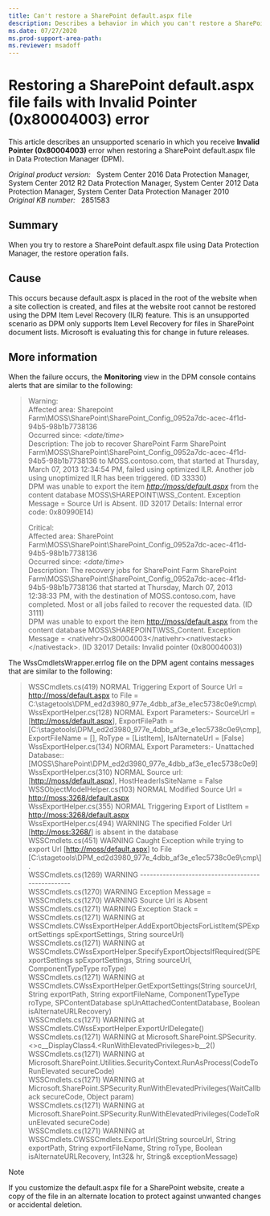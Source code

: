 ```yaml
---
title: Can't restore a SharePoint default.aspx file
description: Describes a behavior in which you can't restore a SharePoint default.aspx file by using Data Protection Manager.
ms.date: 07/27/2020
ms.prod-support-area-path:
ms.reviewer: msadoff
---
```

# Restoring a SharePoint default.aspx file fails with Invalid Pointer (0x80004003) error

This article describes an unsupported scenario in which you receive **Invalid Pointer (0x80004003)** error when restoring a SharePoint default.aspx file in Data Protection Manager (DPM).

_Original product version:_ &nbsp; System Center 2016 Data Protection Manager, System Center 2012 R2 Data Protection Manager, System Center 2012 Data Protection Manager, System Center Data Protection Manager 2010  
_Original KB number:_ &nbsp; 2851583

## Summary

When you try to restore a SharePoint default.aspx file using Data Protection Manager, the restore operation fails.

## Cause

This occurs because default.aspx is placed in the root of the website when a site collection is created, and files at the website root cannot be restored using the DPM Item Level Recovery (ILR) feature. This is an unsupported scenario as DPM only supports Item Level Recovery for files in SharePoint document lists. Microsoft is evaluating this for change in future releases.

## More information

When the failure occurs, the **Monitoring** view in the DPM console contains alerts that are similar to the following:

> Warning:  
Affected area: Sharepoint Farm\MOSS\SharePoint\SharePoint_Config_0952a7dc-acec-4f1d-94b5-98b1b7738136  
Occurred since: \<*date/time*>  
Description: The job to recover SharePoint Farm SharePoint Farm\MOSS\SharePoint\SharePoint_Config_0952a7dc-acec-4f1d-94b5-98b1b7738136 to MOSS.contoso.com, that started at Thursday, March 07, 2013 12:34:54 PM, failed using optimized ILR. Another job using unoptimized ILR has been triggered. (ID 33330)  
DPM was unable to export the item *[http://moss/default.aspx](https://moss/default.aspx)* from the content database MOSS\SHAREPOINT\WSS_Content. Exception Message = Source Url is Absent. (ID 32017 Details: Internal error code: 0x80990E14)  
>
> Critical:  
Affected area: SharePoint Farm\MOSS\SharePoint\SharePoint_Config_0952a7dc-acec-4f1d-94b5-98b1b7738136  
Occurred since: \<*date/time*>  
Description: The recovery jobs for SharePoint Farm SharePoint Farm\MOSS\SharePoint\SharePoint_Config_0952a7dc-acec-4f1d-94b5-98b1b7738136 that started at Thursday, March 07, 2013 12:38:33 PM, with the destination of MOSS.contoso.com, have completed. Most or all jobs failed to recover the requested data. (ID 3111)  
DPM was unable to export the item [http://moss/default.aspx](https://moss/default.aspx) from the content database MOSS\SHAREPOINT\WSS_Content. Exception Message = \<nativehr>0x80004003\</nativehr>\<nativestack>\</nativestack>. (ID 32017 Details: Invalid pointer (0x80004003))  

The WssCmdletsWrapper.errlog file on the DPM agent contains messages that are similar to the following:

> WSSCmdlets.cs(419) NORMAL Triggering Export of Source Url = [http://moss/default.aspx](https://moss/default.aspx) to File = C:\stagetools\DPM_ed2d3980_977e_4dbb_af3e_e1ec5738c0e9\cmp\  
WssExportHelper.cs(128) NORMAL Export Parameters:- SourceUrl = [[http://moss/default.aspx](https://moss/default.aspx)], ExportFilePath = [C:\stagetools\DPM_ed2d3980_977e_4dbb_af3e_e1ec5738c0e9\cmp], ExportFileName = [], RoType = [ListItem], IsAlternateUrl = [False]  
WssExportHelper.cs(134) NORMAL Export Parameters:- Unattached Database:: [MOSS\SharePoint\DPM_ed2d3980_977e_4dbb_af3e_e1ec5738c0e9]  
WssExportHelper.cs(310) NORMAL Source url: [[http://moss/default.aspx](https://moss/default.aspx)], HostHeaderIsSiteName = False  
WSSObjectModelHelper.cs(103) NORMAL Modified Source Url = [http://moss:3268/default.aspx](https://moss:3268/default.aspx)  
WssExportHelper.cs(355) NORMAL Triggering Export of ListItem = [http://moss:3268/default.aspx](https://moss:3268/default.aspx)  
WssExportHelper.cs(494) WARNING The specified Folder Url [[http://moss:3268/](https://moss:3268/)] is absent in the database  
WSSCmdlets.cs(451) WARNING Caught Exception while trying to export Url [[http://moss/default.aspx](https://moss/default.aspx)] to File [C:\stagetools\DPM_ed2d3980_977e_4dbb_af3e_e1ec5738c0e9\cmp\\].  
WSSCmdlets.cs(1269) WARNING --------------------------------------------------  
WSSCmdlets.cs(1270) WARNING Exception Message =  
WSSCmdlets.cs(1270) WARNING Source Url is Absent  
WSSCmdlets.cs(1271) WARNING Exception Stack =  
WSSCmdlets.cs(1271) WARNING at WSSCmdlets.CWssExportHelper.AddExportObjectsForListItem(SPExportSettings spExportSettings, String sourceUrl)  
WSSCmdlets.cs(1271) WARNING at WSSCmdlets.CWssExportHelper.SpecifyExportObjectsIfRequired(SPExportSettings spExportSettings, String sourceUrl, ComponentTypeType roType)  
WSSCmdlets.cs(1271) WARNING at WSSCmdlets.CWssExportHelper.GetExportSettings(String sourceUrl, String exportPath, String exportFileName, ComponentTypeType roType, SPContentDatabase spUnAttachedContentDatabase, Boolean isAlternateURLRecovery)  
WSSCmdlets.cs(1271) WARNING at WSSCmdlets.CWssExportHelper.ExportUrlDelegate()  
WSSCmdlets.cs(1271) WARNING at Microsoft.SharePoint.SPSecurity.<>c__DisplayClass4.\<RunWithElevatedPrivileges>b__2()  
WSSCmdlets.cs(1271) WARNING at Microsoft.SharePoint.Utilities.SecurityContext.RunAsProcess(CodeToRunElevated secureCode)  
WSSCmdlets.cs(1271) WARNING at Microsoft.SharePoint.SPSecurity.RunWithElevatedPrivileges(WaitCallback secureCode, Object param)  
WSSCmdlets.cs(1271) WARNING at Microsoft.SharePoint.SPSecurity.RunWithElevatedPrivileges(CodeToRunElevated secureCode)  
WSSCmdlets.cs(1271) WARNING at WSSCmdlets.CWSSCmdlets.ExportUrl(String sourceUrl, String exportPath, String exportFileName, String roType, Boolean isAlternateURLRecovery, Int32& hr, String& exceptionMessage)

> [!NOTE]
> If you customize the default.aspx file for a SharePoint website, create a copy of the file in an alternate location to protect against unwanted changes or accidental deletion.
